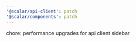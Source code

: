 ```yaml
---
'@scalar/api-client': patch
'@scalar/components': patch
---
```


chore: performance upgrades for api client sidebar
